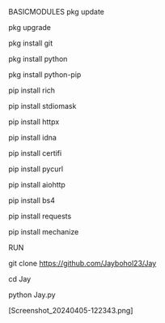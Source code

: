 BASICMODULES
pkg update

pkg upgrade

pkg install git

pkg install python

pkg install python-pip

pip install rich

pip install stdiomask

pip install httpx

pip install idna

pip install certifi

pip install pycurl

pip install aiohttp

pip install bs4

pip install requests

pip install mechanize

RUN


git clone https://github.com/Jaybohol23/Jay

cd Jay

python Jay.py


[Screenshot_20240405-122343.png]
